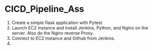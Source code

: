 # CICD_Pipeline_Ass
1. Create a simple flask application with Pytest
2.  Launch EC2 instance and install Jenkins, Python, and Nginx on the server. Also do the Nginx reverse Proxy.
3.  Connect to EC2 instance and Github from Jenkins.
4.  
